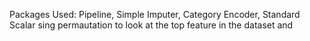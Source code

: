 Packages Used: Pipeline, Simple Imputer, Category Encoder, Standard Scalar
sing permautation to look at the top feature in the dataset and
